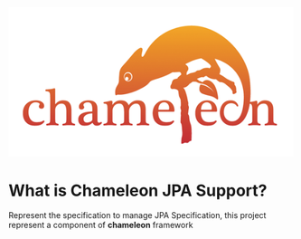 ![logo](https://github.com/JJaraM/Chameleon/blob/master/logo.png)

# What is Chameleon JPA Support?
Represent the specification to manage JPA Specification, this project represent a component of **chameleon** framework
